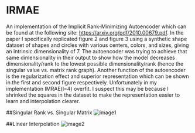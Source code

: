 # IRMAE
An implementation of the Implicit Rank-Minimizing Autoencoder which can be found at the following site: https://arxiv.org/pdf/2010.00679.pdf.
In the paper I specifically replicated figure 2 and figure 3 using a synthetic shape dataset of shapes and circles with various centers, colors, and sizes, giving an intrinsic dimensionality of 7. The autoencoder was trying to achieve that same dimensionality in their output to show how the model decreases dimensionality/rank to the lowest possible dimensionality/rank (hence the singular value vs. matrix rank graph). Another function of the autoencoder is the regularization effect and superior representation which can be shown in the first and second figure respectively. Unfortunately in my implementation IMRAE(l=4) overfit. I suspect this may be because I shrinked the squares in the dataset to make the representation easier to learn and interpolation clearer. 

##Singular Rank vs. Singular Matrix
![image1](https://user-images.githubusercontent.com/59486373/98158559-170d8380-1ea9-11eb-8b18-ce316ee7b90e.png)

##Linear Interpolation
![image2](https://user-images.githubusercontent.com/59486373/98158963-c6e2f100-1ea9-11eb-8ece-05bca831e7ce.png)


